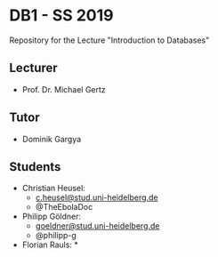 # DB1 - SS 2019
Repository for the Lecture "Introduction to Databases"

## Lecturer
* Prof. Dr. Michael Gertz

## Tutor
* Dominik Gargya

## Students
* Christian Heusel:
    * c.heusel@stud.uni-heidelberg.de
    * @TheEbolaDoc
* Philipp Göldner:
    * goeldner@stud.uni-heidelberg.de
    * @philipp-g
* Florian Rauls:
    * 

